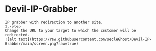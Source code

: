 # Devil-IP-Grabber
	IP grabber with redirection to another site.							
	1.-step
	Change the URL to your target to which the customer will be redirected.
	![alt text](https://raw.githubusercontent.com/secleGhost/Devil-IP-Grabber/main/screen.png?raw=true)

	
